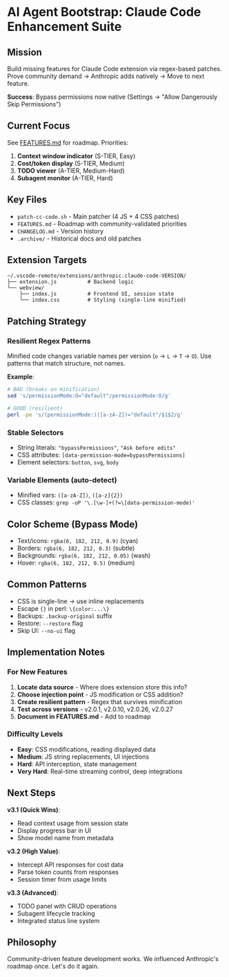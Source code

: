 # AI Agent Bootstrap: Claude Code Enhancement Suite

## Mission
Build missing features for Claude Code extension via regex-based patches. Prove community demand → Anthropic adds natively → Move to next feature.

**Success**: Bypass permissions now native (Settings → "Allow Dangerously Skip Permissions")

## Current Focus
See [FEATURES.md](FEATURES.md) for roadmap. Priorities:
1. **Context window indicator** (S-TIER, Easy)
2. **Cost/token display** (S-TIER, Medium)
3. **TODO viewer** (A-TIER, Medium-Hard)
4. **Subagent monitor** (A-TIER, Hard)

## Key Files
- `patch-cc-code.sh` - Main patcher (4 JS + 4 CSS patches)
- `FEATURES.md` - Roadmap with community-validated priorities
- `CHANGELOG.md` - Version history
- `.archive/` - Historical docs and old patches

## Extension Targets
```
~/.vscode-remote/extensions/anthropic.claude-code-VERSION/
├── extension.js          # Backend logic
└── webview/
    ├── index.js          # Frontend UI, session state
    └── index.css         # Styling (single-line minified)
```

## Patching Strategy

### Resilient Regex Patterns
Minified code changes variable names per version (`o` → `L` → `T` → `O`). Use patterns that match structure, not names.

**Example**:
```bash
# BAD (breaks on minification)
sed 's/permissionMode:O="default"/permissionMode:O/g'

# GOOD (resilient)
perl -pe 's/(permissionMode:)([a-zA-Z])="default"/$1$2/g'
```

### Stable Selectors
- String literals: `"bypassPermissions"`, `"Ask before edits"`
- CSS attributes: `[data-permission-mode=bypassPermissions]`
- Element selectors: `button`, `svg`, `body`

### Variable Elements (auto-detect)
- Minified vars: `([a-zA-Z])`, `([a-z]{2})`
- CSS classes: `grep -oP '\.[\w-]+(?=\[data-permission-mode)'`

## Color Scheme (Bypass Mode)
- Text/icons: `rgba(6, 182, 212, 0.9)` (cyan)
- Borders: `rgba(6, 182, 212, 0.3)` (subtle)
- Backgrounds: `rgba(6, 182, 212, 0.05)` (wash)
- Hover: `rgba(6, 182, 212, 0.5)` (medium)

## Common Patterns
- CSS is single-line → use inline replacements
- Escape `{}` in perl: `\{color:...\}`
- Backups: `.backup-original` suffix
- Restore: `--restore` flag
- Skip UI: `--no-ui` flag

## Implementation Notes

### For New Features
1. **Locate data source** - Where does extension store this info?
2. **Choose injection point** - JS modification or CSS addition?
3. **Create resilient pattern** - Regex that survives minification
4. **Test across versions** - v2.0.1, v2.0.10, v2.0.26, v2.0.27
5. **Document in FEATURES.md** - Add to roadmap

### Difficulty Levels
- **Easy**: CSS modifications, reading displayed data
- **Medium**: JS string replacements, UI injections
- **Hard**: API interception, state management
- **Very Hard**: Real-time streaming control, deep integrations

## Next Steps

**v3.1 (Quick Wins)**:
- Read context usage from session state
- Display progress bar in UI
- Show model name from metadata

**v3.2 (High Value)**:
- Intercept API responses for cost data
- Parse token counts from responses
- Session timer from usage limits

**v3.3 (Advanced)**:
- TODO panel with CRUD operations
- Subagent lifecycle tracking
- Integrated status line system

## Philosophy
Community-driven feature development works. We influenced Anthropic's roadmap once. Let's do it again.
